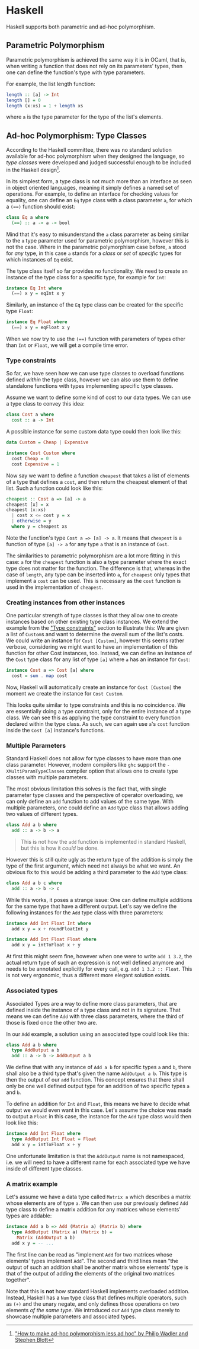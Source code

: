 # Haskell

Haskell supports both parametric and ad-hoc polymorphism.

## Parametric Polymorphism

Parametric polymorphism is achieved the same way it is in OCaml, that is, when writing a function that does not rely on its parameters' types, then one can define the function's type with type parameters.

For example, the list length function:
```haskell
length :: [a] -> Int
length [] = 0
length (x:xs) = 1 + length xs
```
where `a` is the type parameter for the type of the list's elements.

## Ad-hoc Polymorphism: Type Classes

According to the Haskell committee, there was no standard solution available for ad-hoc polymorphism when they designed the language, so *type classes* were developed and judged successful enough to be included in the Haskell design[^type-classes-original].

In its simplest form, a type class is not much more than an interface as seen in object oriented languages, meaning it simply defines a named set of operations. For example, to define an interface for checking values for equality, one can define an `Eq` type class with a class parameter `a`, for which a `(==)` function should exist:
```haskell
class Eq a where
  (==) :: a -> a -> bool
```
Mind that it's easy to misunderstand the `a` class parameter as being similar to the `a` type parameter used for parametric polymorphism, however this is not the case. Where in the parametric polymorphism case before, `a` stood for *any* type, in this case `a` stands for a *class* or *set* of *specific* types for which instances of `Eq` exist.

The type class itself so far provides no functionality. We need to create an instance of the type class for a specific type, for example for `Int`:
```haskell
instance Eq Int where
  (==) x y = eqInt x y
```
Similarly, an instance of the `Eq` type class can be created for the specific type `Float`:
```haskell
instance Eq Float where
  (==) x y = eqFloat x y
```
When we now try to use the `(==)` function with parameters of types other than `Int` or `Float`, we will get a compile time error.

### Type constraints

So far, we have seen how we can use type classes to overload functions defined *within* the type class, however we can also use them to define standalone functions with types implementing specific type classes.

Assume we want to define some kind of cost to our data types. We can use a type class to convey this idea:
```haskell
class Cost a where
  cost :: a -> Int
```
A possible instance for some custom data type could then look like this:
```haskell
data Custom = Cheap | Expensive

instance Cost Custom where
  cost Cheap = 0
  cost Expensive = 1
```
Now say we want to define a function `cheapest` that takes a list of elements of a type that defines a `cost`, and then return the cheapest element of that list. Such a function could look like this:
```haskell
cheapest :: Cost a => [a] -> a
cheapest [x] = x
cheapest (x:xs)
  | cost x <= cost y = x
  | otherwise = y
  where y = cheapest xs
```
Note the function's type `Cost a => [a] -> a`. It means that `cheapest` is a function of type `[a] -> a` for any type `a` that is an instance of `Cost`.

The similarities to parametric polymorphism are a lot more fitting in this case: `a` for the `cheapest` function is also a type parameter where the exact type does not matter for the function. The difference is that, whereas in the case of `length`, any type can be inserted into `a`, for `cheapest` only types that implement a `cost` can be used. This is necessary as the `cost` function is used in the implementation of `cheapest`.

### Creating instances from other instances

One particular strength of type classes is that they allow one to create instances based on other existing type class instances. We extend the example from the ["Type constraints"](#type-constraints) section to illustrate this: We are given a list of `Custom`s and want to determine the overall sum of the list's costs. We could write an instance for `Cost [Custom]`, however this seems rather verbose, considering we might want to have an implementation of this function for other Cost instances, too. Instead, we can define an instance of the `Cost` type class for any list of type `[a]` where `a` has an instance for `Cost`:
```haskell
instance Cost a => Cost [a] where
  cost = sum . map cost
```
Now, Haskell will automatically create an instance for `Cost [Custom]` the moment we create the instance for `Cost Custom`.

This looks quite similar to type constraints and this is no coincidence. We are essentially doing a type constraint, only for the entire instance of a type class. We can see this as applying the type constraint to every function declared within the type class. As such, we can again use `a`'s `cost` function inside the `Cost [a]` instance's functions.

<!-- Type classes also support the notion of subclasses, however we will not cover this here as it exceeds the scope of this paper. -->

### Multiple Parameters

Standard Haskell does not allow for type classes to have more than one class parameter. However, modern compilers like `ghc` support the `-XMultiParamTypeClasses` compiler option that allows one to create type classes with multiple parameters.

The most obvious limitation this solves is the fact that, with single parameter type classes and the perspective of operator overloading, we can only define an `add` function to add values of the same type. With multiple parameters, one could define an `Add` type class that allows adding two values of different types.
```haskell
class Add a b where
  add :: a -> b -> a
```
> This is not how the `add` function is implemented in standard Haskell, but this is how it *could* be done.

However this is still quite ugly as the return type of the addition is simply the type of the first argument, which need not always be what we want. An obvious fix to this would be adding a third parameter to the `Add` type class:
```haskell
class Add a b c where
  add :: a -> b -> c
```
While this works, it poses a strange issue: One can define multiple additions for the same type that have a different output. Let's say we define the following instances for the `Add` type class with three parameters:
```haskell
instance Add Int Float Int where
  add x y = x + roundFloatInt y

instance Add Int Float Float where
  add x y = intToFloat x + y
```
At first this might seem fine, however when one were to write `add 1 3.2`, the actual return type of such an expression is not well defined anymore and needs to be annotated explicitly for every call, e.g. `add 1 3.2 :: Float`. This is not very ergonomic, thus a different more elegant solution exists.

<!-- https://downloads.haskell.org/~ghc/7.8.4/docs/html/users_guide/type-class-extensions.html#:~:text=7.6.2.2.2.%C2%A0Adding%20functional%20dependencies
functional dependencies can also fix this potentially -->

### Associated types

<!-- ONLY WORKS WITH TypeFamilies COMPILER OPTION -->

Associated Types are a way to define more class parameters, that are defined inside the instance of a type class and not in its signature. That means we can define `Add` with three class parameters, where the third of those is fixed once the other two are.

In our `Add` example, a solution using an associated type could look like this:
```haskell
class Add a b where
  type AddOutput a b
  add :: a -> b -> AddOutput a b
```
We define that with any instance of `Add a b` for specific types `a` and `b`, there shall also be a third type that's given the name `AddOutput a b`. This type is then the output of our `add` function. This concept ensures that there shall only be one well defined output type for an addition of two specific types `a` and `b`.

To define an addition for `Int` and `Float`, this means we have to decide what output we would even want in this case. Let's assume the choice was made to output a `Float` in this case, the instance for the `Add` type class would then look like this:
```haskell
instance Add Int Float where
  type AddOutput Int Float = Float
  add x y = intToFloat x + y
```
One unfortunate limitation is that the `AddOutput` name is not namespaced, i.e. we will need to have a different name for each associated type we have inside of different type classes.

### A matrix example

Let's assume we have a data type called `Matrix a` which describes a matrix whose elements are of type `a`. We can then use our previously defined `Add` type class to define a matrix addition for any matrices whose elements' types are addable:
```haskell
instance Add a b => Add (Matrix a) (Matrix b) where
  type AddOutput (Matrix a) (Matrix b) =
    Matrix (AddOutput a b)
  add x y = -- ...
```
The first line can be read as "implement `Add` for two matrices whose elements' types implement `Add`". The second and third lines mean "the output of such an addition shall be another matrix whose elements' type is that of the output of adding the elements of the original two matrices together".

Note that this is **not** how standard Haskell implements overloaded addition. Instead, Haskell has a `Num` type class that defines multiple operators, such as `(+)` and the unary negate, and only defines those operations on two elements *of the same type*. We introduced our `Add` type class merely to showcase multiple parameters and associated types.

[^type-classes-original]: ["How to make ad-hoc polymorphism less ad hoc" by Philip Wadler and Stephen Blott](https://doi.org/10.1145/75277.75283)
